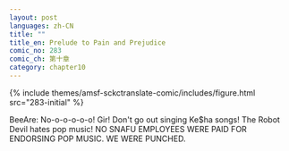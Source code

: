 ```yaml
---
layout: post
languages: zh-CN
title: ""
title_en: Prelude to Pain and Prejudice
comic_no: 283
comic_ch: 第十章
category: chapter10
---
```

{% include themes/amsf-sckctranslate-comic/includes/figure.html src="283-initial" %}

BeeAre: No-o-o-o-o-o! Gir! Don't go out singing Ke$ha songs! The Robot Devil hates pop music! NO SNAFU EMPLOYEES WERE PAID FOR ENDORSING POP MUSIC. WE WERE PUNCHED.
